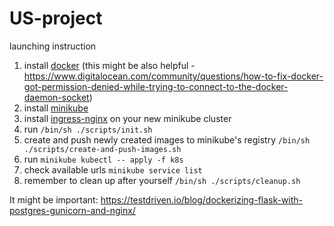 # US-project

launching instruction

1. install [docker](https://docs.docker.com/engine/install/debian/) (this might be also helpful - https://www.digitalocean.com/community/questions/how-to-fix-docker-got-permission-denied-while-trying-to-connect-to-the-docker-daemon-socket)
2. install [minikube](https://minikube.sigs.k8s.io/docs/start/)
3. install [ingress-nginx](https://kubernetes.github.io/ingress-nginx/deploy/) on your new minikube cluster
4. run `/bin/sh ./scripts/init.sh`
5. create and push newly created images to minikube's registry `/bin/sh ./scripts/create-and-push-images.sh`
5. run `minikube kubectl -- apply -f k8s`
6. check available urls `minikube service list`
7. remember to clean up after yourself `/bin/sh ./scripts/cleanup.sh`

It might be important:
https://testdriven.io/blog/dockerizing-flask-with-postgres-gunicorn-and-nginx/
